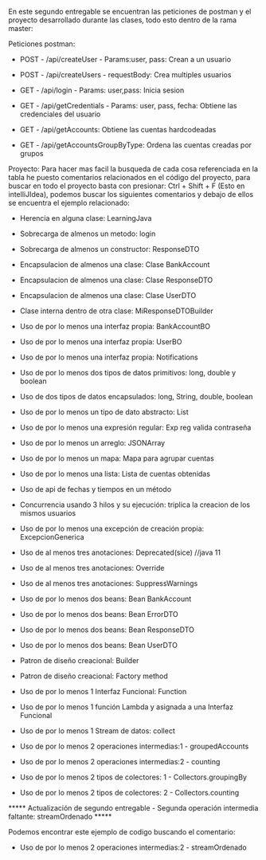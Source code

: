 En este segundo entregable se encuentran las peticiones de postman y el proyecto desarrollado durante las clases, todo esto dentro de la rama master:

Peticiones postman:
  * POST - /api/createUser - Params:user, pass:  Crean a un usuario
  * POST - /api/createUsers - requestBody: Crea multiples usuarios
  
  * GET - /api/login - Params: user,pass: Inicia sesion
  * GET - /api/getCredentials - Params: user, pass, fecha: Obtiene las credenciales del usuario
  * GET - /api/getAccounts: Obtiene las cuentas hardcodeadas
  * GET - /api/getAccountsGroupByType: Ordena las cuentas creadas por grupos
  
 Proyecto:
  Para hacer mas facil la busqueda de cada cosa referenciada en la tabla he puesto comentarios relacionados en el código del proyecto,
  para buscar en todo el proyecto basta con presionar: Ctrl + Shift + F (Esto en intelliJIdea), podemos buscar los siguientes comentarios
  y debajo de ellos se encuentra el ejemplo relacionado:


  * Herencia en alguna clase: LearningJava
  * Sobrecarga de almenos un metodo: login
  * Sobrecarga de almenos un constructor: ResponseDTO
  
  * Encapsulacion de almenos una clase: Clase BankAccount
  * Encapsulacion de almenos una clase: Clase ResponseDTO
  * Encapsulacion de almenos una clase: Clase UserDTO

  * Clase interna dentro de otra clase: MiResponseDTOBuilder

  * Uso de por lo menos una interfaz propia: BankAccountBO
  * Uso de por lo menos una interfaz propia: UserBO
  * Uso de por lo menos una interfaz propia: Notifications

  * Uso de por lo menos dos tipos de datos primitivos: long, double y boolean

  * Uso de dos tipos de datos encapsulados: long, String, double, boolean

  * Uso de por lo menos un tipo de dato abstracto: List

  * Uso de por lo menos una expresión regular: Exp reg valida contraseña

  * Uso de por lo menos un arreglo: JSONArray

  * Uso de por lo menos un mapa: Mapa para agrupar cuentas

  * Uso de por lo menos una lista: Lista de cuentas obtenidas

  * Uso de api de fechas y tiempos en un método

  * Concurrencia usando 3 hilos y su ejecución: triplica la creacion de los mismos usuarios

  * Uso de por lo menos una excepción de creación propia: ExcepcionGenerica

  * Uso de al menos tres anotaciones: Deprecated(sice) //java 11
  * Uso de al menos tres anotaciones: Override
  * Uso de al menos tres anotaciones: SuppressWarnings

  * Uso de por lo menos dos beans: Bean BankAccount
  * Uso de por lo menos dos beans: Bean ErrorDTO
  * Uso de por lo menos dos beans: Bean ResponseDTO
  * Uso de por lo menos dos beans: Bean UserDTO
  
  * Patron de diseño creacional: Builder
  * Patron de diseño creacional: Factory method

  * Uso de por lo menos 1 Interfaz Funcional: Function
  * Uso de por lo menos 1 función Lambda y asignada a una Interfaz Funcional
  * Uso de por lo menos 1 Stream de datos: collect

  * Uso de por lo menos 2 operaciones intermedias:1 - groupedAccounts
  * Uso de por lo menos 2 operaciones intermedias:2 - counting

  * Uso de por lo menos 2 tipos de colectores: 1 - Collectors.groupingBy
  * Uso de por lo menos 2 tipos de colectores: 2 - Collectors.counting


***** Actualización de segundo entregable - Segunda operación intermedia faltante:  streamOrdenado *****

Podemos encontrar este ejemplo de codigo buscando el comentario:

* Uso de por lo menos 2 operaciones intermedias:2 - streamOrdenado
